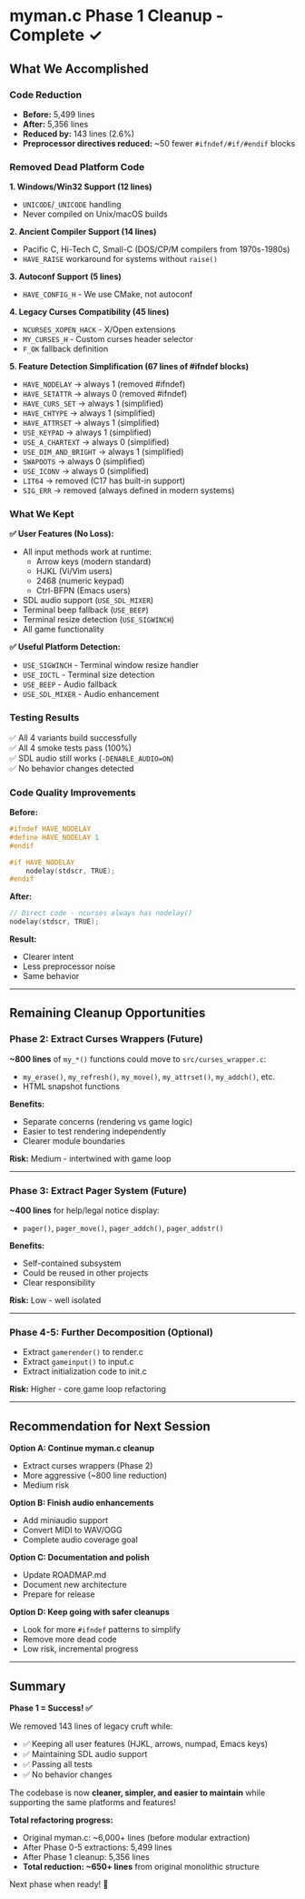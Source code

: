 # myman.c Phase 1 Cleanup - Complete ✓

## What We Accomplished

### Code Reduction
- **Before:** 5,499 lines
- **After:** 5,356 lines  
- **Reduced by:** 143 lines (2.6%)
- **Preprocessor directives reduced:** ~50 fewer `#ifndef/#if/#endif` blocks

### Removed Dead Platform Code

**1. Windows/Win32 Support (12 lines)**
- `UNICODE`/`_UNICODE` handling
- Never compiled on Unix/macOS builds

**2. Ancient Compiler Support (14 lines)**
- Pacific C, Hi-Tech C, Small-C (DOS/CP/M compilers from 1970s-1980s)
- `HAVE_RAISE` workaround for systems without `raise()`

**3. Autoconf Support (5 lines)**
- `HAVE_CONFIG_H` - We use CMake, not autoconf

**4. Legacy Curses Compatibility (45 lines)**
- `NCURSES_XOPEN_HACK` - X/Open extensions
- `MY_CURSES_H` - Custom curses header selector
- `F_OK` fallback definition

**5. Feature Detection Simplification (67 lines of #ifndef blocks)**
- `HAVE_NODELAY` → always 1 (removed #ifndef)
- `HAVE_SETATTR` → always 0 (removed #ifndef)
- `HAVE_CURS_SET` → always 1 (simplified)
- `HAVE_CHTYPE` → always 1 (simplified)
- `HAVE_ATTRSET` → always 1 (simplified)
- `USE_KEYPAD` → always 1 (simplified)
- `USE_A_CHARTEXT` → always 0 (simplified)
- `USE_DIM_AND_BRIGHT` → always 1 (simplified)
- `SWAPDOTS` → always 0 (simplified)
- `USE_ICONV` → always 0 (simplified)
- `LIT64` → removed (C17 has built-in support)
- `SIG_ERR` → removed (always defined in modern systems)

### What We Kept

**✅ User Features (No Loss):**
- All input methods work at runtime:
  - Arrow keys (modern standard)
  - HJKL (Vi/Vim users)
  - 2468 (numeric keypad)
  - Ctrl-BFPN (Emacs users)
- SDL audio support (`USE_SDL_MIXER`)
- Terminal beep fallback (`USE_BEEP`)
- Terminal resize detection (`USE_SIGWINCH`)
- All game functionality

**✅ Useful Platform Detection:**
- `USE_SIGWINCH` - Terminal window resize handler
- `USE_IOCTL` - Terminal size detection
- `USE_BEEP` - Audio fallback
- `USE_SDL_MIXER` - Audio enhancement

### Testing Results

✅ All 4 variants build successfully  
✅ All 4 smoke tests pass (100%)  
✅ SDL audio still works (`-DENABLE_AUDIO=ON`)  
✅ No behavior changes detected

### Code Quality Improvements

**Before:**
```c
#ifndef HAVE_NODELAY
#define HAVE_NODELAY 1
#endif

#if HAVE_NODELAY
    nodelay(stdscr, TRUE);
#endif
```

**After:**
```c
// Direct code - ncurses always has nodelay()
nodelay(stdscr, TRUE);
```

**Result:**
- Clearer intent
- Less preprocessor noise
- Same behavior

---

## Remaining Cleanup Opportunities

### Phase 2: Extract Curses Wrappers (Future)
**~800 lines** of `my_*()` functions could move to `src/curses_wrapper.c`:
- `my_erase()`, `my_refresh()`, `my_move()`, `my_attrset()`, `my_addch()`, etc.
- HTML snapshot functions

**Benefits:**
- Separate concerns (rendering vs game logic)
- Easier to test rendering independently
- Clearer module boundaries

**Risk:** Medium - intertwined with game loop

---

### Phase 3: Extract Pager System (Future)
**~400 lines** for help/legal notice display:
- `pager()`, `pager_move()`, `pager_addch()`, `pager_addstr()`

**Benefits:**
- Self-contained subsystem
- Could be reused in other projects
- Clear responsibility

**Risk:** Low - well isolated

---

### Phase 4-5: Further Decomposition (Optional)
- Extract `gamerender()` to render.c
- Extract `gameinput()` to input.c
- Extract initialization code to init.c

**Risk:** Higher - core game loop refactoring

---

## Recommendation for Next Session

**Option A: Continue myman.c cleanup**
- Extract curses wrappers (Phase 2)
- More aggressive (~800 line reduction)
- Medium risk

**Option B: Finish audio enhancements**
- Add miniaudio support
- Convert MIDI to WAV/OGG
- Complete audio coverage goal

**Option C: Documentation and polish**
- Update ROADMAP.md
- Document new architecture
- Prepare for release

**Option D: Keep going with safer cleanups**
- Look for more `#ifndef` patterns to simplify
- Remove more dead code
- Low risk, incremental progress

---

## Summary

**Phase 1 = Success! ✅**

We removed 143 lines of legacy cruft while:
- ✅ Keeping all user features (HJKL, arrows, numpad, Emacs keys)
- ✅ Maintaining SDL audio support
- ✅ Passing all tests
- ✅ No behavior changes

The codebase is now **cleaner, simpler, and easier to maintain** while supporting the same platforms and features!

**Total refactoring progress:**
- Original myman.c: ~6,000+ lines (before modular extraction)
- After Phase 0-5 extractions: 5,499 lines
- After Phase 1 cleanup: 5,356 lines
- **Total reduction: ~650+ lines** from original monolithic structure

Next phase when ready! 🚀
